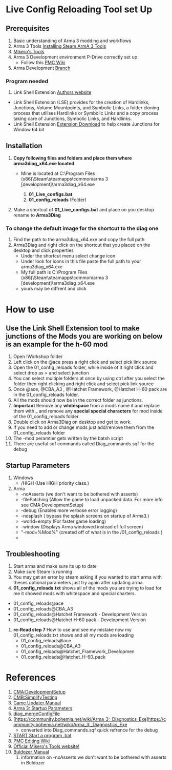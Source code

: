 # Live Config Reloading Tool set Up

##  **Prerequisites**
1. Basic understanding of Arma 3 modding and workflows
2. Arma 3 Tools [Installing Steam ArmA 3 Tools](https://pmc.editing.wiki/doku.php?id=arma3:tools:installing-steam-arma-3-tools)
3. [Mikero's Tools](https://mikero.bytex.digital/Downloads)
4.  Arma 3 Development environment P-Drive correctly set up
       - Follow this [PMC Wiki](https://pmc.editing.wiki/doku.php?id=arma3:tools:setup-p-drive)
5. Arma Development [Branch](https://community.bistudio.com/wiki/Game_Updater_Manual) 

### **Program needed**
1. Link Shell Extension [Authors website](https://schinagl.priv.at/nt/hardlinkshellext/linkshellextension.html)
  - Link Shell Extension (LSE) provides for the creation of Hardlinks, Junctions, Volume Mountpoints, and Symbolic Links, a folder cloning process that utilises Hardlinks or Symbolic Links and a copy process taking care of Junctions, Symbolic Links, and Hardlinks.
  - Link Shell Extension [Extension Download](https://schinagl.priv.at/nt/hardlinkshellext/HardLinkShellExt_X64.exe) to help create Junctions for Window 64 bit

## **Installation**

 1. **Copy following files and folders and place them where __**arma3diag_x64.exe**__ located**
    - Mine is located at C:\Program Files (x86)\Steam\steamapps\common\arma 3 [development]\arma3diag_x64.exe

      1. **01_Live_configs.bat**
      2. **01_config_reloads** (Folder)

 2. Make a shortcut of **01_Live_configs.bat** and place on you desktop rename to **Arma3Diag**
  ### **To change the default image for the shortcut to the diag one**
   1. Find the path to the arma3diag_x64.exe and copy the full path
   2. Arma3Diag and right click on the shortcut that you placed on the desktop and click properties
       - Under the shortcut menu select change icon
       - Under look for icons in this file paste the full path to your arma3diag_x64.exe
       - My full path is C:\Program Files (x86)\Steam\steamapps\common\arma 3 [development]\arma3diag_x64.exe
       - yours may be diffrent and click

# **How to use**
## Use the **Link Shell Extension** tool to make junctions of the Mods you are working on below is an example for the **h-60 mod**

   1. Open !Workshop folder
   2. Left click on the @ace press a right click and select pick link source
   3. Open the 01_config_reloads folder, while inside of it right click and select drop as > and select junction
   4.  You can select multiple folders at once by using ctrl after you select the folder then right clicking and right click and select pick link source
   5. Once @ace, @CBA_A3 , @Hatchet Framework,  @Hatchet H-60 pack are in the 01_config_reloads folder.
   6. All the mods should now be in the correct folder as junctions.
   7. **Important** Remove any **whitespace** from a mods name it and replace them with _ and remove any **special special characters** for mod inside of the 01_config_reloads folder.
   8. Double click on Arma3Diag on desktop and get to work.
   9.  If you need to add or change mods just add/remove them from the 01_config_reloads folder
   10. The -mod peramtier gets written by the batxh script
   11. There are useful sqf commands called  Diag_commands.sqf for the debug
   
## Startup Parameters
1. Windows
    - /HIGH  (Use HIGH priority class.)
2. Arma 
   - -noAsserts (we don't want to be bothered with asserts)
   - -filePatching (Allow the game to load unpacked data. For more info see CMA:DevelopmentSetup)
   - -debug     (Enables more verbose error logging)
   - -nosplash  ( bypass the splash screens on startup of Arma3.)
   - -world=empty   (For faster game loading)
   - -window    (Displays Arma windowed instead of full screen)
   - "-mod=%Mod%" (created off of what is in the /01_config_reloads )
   - 
## Troubleshooting
1. Start arma and make sure its up to date
2. Make sure Steam is running
3. You may get an error by steam asking if you wanted to start arma with theses optional parameters just try again after updating arma.
4. **01_config_reloads.txt** shows all of the mods you are trying to load
for me it showed mods with whitespace and special charters.
- 01_config_reloads\@ace
- 01_config_reloads\@CBA_A3
- 01_config_reloads\@Hatchet Framework - Development Version
- 01_config_reloads\@Hatchet H-60 pack - Development Version
1. **re-Read step 7** How to use and see my mistake now my 01_config_reloads.txt shows
and all my mods are loading
   - 01_config_reloads\@ace
   - 01_config_reloads\@CBA_A3
   - 01_config_reloads\@Hatchet_Framework_Developmen
   - 01_config_reloads\@Hatchet_H-60_pack
  
# References
1. [CMA:DevelopmentSetup](https://community.bistudio.com/wiki/CMA:DevelopmentSetup)
2. [CMB:SimplifyTesting](https://community.bistudio.com/wiki/CMB:SimplifyTesting#Minimal_Addons_Setup)
3. [Game Updater Manual](https://community.bistudio.com/wiki/Game_Updater_Manual)
4. [Arma 3: Startup Parameters](https://community.bistudio.com/wiki/Arma_3:_Startup_Parameters)
5. [diag_mergeConfigFile](diag_mergeConfigFile)
6. [https://community.bohemia.net/wiki/Arma_3:_Diagnostics_Exe]https://community.bohemia.net/wiki/Arma_3:_Diagnostics_Exe
    -  converted into Diag_commands.sqf quick refrence for the debug
7. [START Start a program  .bat](https://ss64.com/nt/start.html)
8. [PMC Editing Wiki](https://pmc.editing.wiki/doku.php?id=arma3:tools:installing-steam-arma-3-tools)
9. [Official Mikero's Tools website!](https://mikero.bytex.digital/)
10. [Buldozer Manual](https://community.bistudio.com/wiki/Buldozer_Manual)
    1.  information on -noAsserts we don't want to be bothered with asserts in Buldozer










